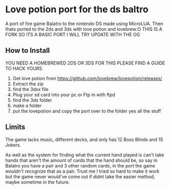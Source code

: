 # Love potion port for the ds baltro
A port of fire game Balatro to the nintendo DS made using MicroLUA. Then thats ported to the 2ds and 3ds with love potion and lovebrew:O
THIS IS A FORK SO ITS A BASIC PORT I WILL TRY UPDATE WITH THE OG
## How to Install
<bold> YOU NEED A HOMEBREWED 2DS OR 3DS FOR THIS PLEASE FIND A GUIDE TO HACK YOURS <bold>

1. Get love potion from https://github.com/lovebrew/lovepotion/releases/
2. Extract the zip 
3. find the 3dsx file
4. Plug your sd card into your pc or Ftp in with ftpd
5. find the 3ds folder
6. make a folder
7. put the lovepotion and copy the port over to the folder yes all the stuff

## Limits
The game lacks music, different decks, and only has 12 Boss Blinds and 15 Jokers. 

As well as the system for finding what the current hand played is can't take hands that aren't the amount of cards that the hand should be, so say in Balatro you have a pair and 3 other random cards, in the port the game wouldn't recognize that as a pair. Trust me I tried so hard to make it work but the game never would've come out if didnt take the easier method, maybe sometime in the future.
